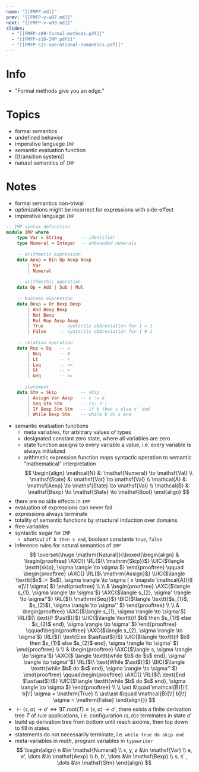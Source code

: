 ```yaml
---
name: "[[FMFP.md]]"
prev: "[[FMFP-v-w07.md]]"
next: "[[FMFP-v-w09.md]]"
slides:
  - "[[FMFP-s09-formal-methods.pdf]]"
  - "[[FMFP-s10-IMP.pdf]]"
  - "[[FMFP-s11-operational-semantics.pdf]]"
---
```

 

# Info
- "Formal methods give you an edge."


# Topics
- formal semantics
- undefined behavior
- imperative language `IMP`
- semantic evaluation function
- [[transition system]]
- natural semantics of `IMP`


# Notes
- formal semantics non-trivial
- optimizations might be incorrect for expressions with side-effect
- imperative language `IMP`
```haskell
-- IMP syntax definition
module IMP where
	type Var = String 		-- identifier
	type Numeral = Integer	-- unbounded numerals
	
	-- arithmetic expression
	data Aexp = Bin Op Aexp Aexp
		| Var
		| Numeral
	
	-- arithmethic operation
	data Op = Add | Sub | Mul
	
	-- boolean expression
	data Bexp = Or Bexp Bexp
		| And Bexp Bexp
		| Not Bexp
		| Rel Rop Aexp Aexp
		| True		-- syntactic abbreviation for 1 = 1
		| False		-- syntactic abbreviation for 1 # 1
	
	-- relation operation
	data Rop = Eq	-- =
		| Neq		-- #
		| Lt		-- <
		| Leq		-- <=
		| Gt		-- >
		| Geq		-- >=
	
	-- statement
	data Stm = Skip			-- skip
		| Assign Var Aexp	-- x := e
		| Seq Stm Stm		-- (s; s')
		| If Bexp Stm Stm	-- if b then s else s' end
		| While Bexp Stm	-- while b do s end
```

- semantic evaluation functions
	- meta variables, for arbitrary values of types
	- designated constant zero state, where all variables are zero
	- state function assigns to every variable a value, i.e. every variable is always initialized
	- arithmetic expression function maps syntactic operation to semantic "mathematical" interpretation
$$
\begin{align}
\mathcal{N} &: \mathsf{Numeral} \to \mathsf{Val} \\
\mathsf{State} &: \mathsf{Var} \to \mathsf{Val} \\
\mathcal{A} &: \mathsf{Aexp} \to \mathsf{State} \to \mathsf{Val} \\
\mathcal{B} &: \mathsf{Bexp} \to \mathsf{State} \to \mathsf{Bool}
\end{align}
$$
- there are no side effects in `IMP`
- evaluation of expressions can never fail
- expressions always terminate
- totality of semantic functions by structural induction over domains
- free variables
- syntactic sugar for `IMP`
	- shortcut `if b then s end`, boolean constants `true`, `false`
- inference rules for natural semantics of `IMP`
$$
\overset{\huge \mathrm{Natural}}{\boxed{\begin{align}
&
\begin{prooftree}
\AXC{}
\RL{${\ \mathrm{Skip}}$}
\UIC{$\langle \texttt{skip}, \sigma  \rangle \to \sigma $}
\end{prooftree}
\qquad \begin{prooftree}
\AXC{}
\RL{$\ \mathrm{Assign}$}
\UIC{$\langle \texttt{$x$ := $e$}, \sigma  \rangle \to \sigma [ x \mapsto \mathcal{A}[\![ e]\!]  \sigma] $}
\end{prooftree}
\\ \\ 
&
\begin{prooftree}
\AXC{$\langle s_{1}, \sigma \rangle \to \sigma'$}
\AXC{$\langle s_{2}, \sigma' \rangle \to \sigma''$}
\RL{${\ \mathrm{Seq}}$}
\BIC{$\langle \texttt{$s_{1}$; $s_{2}$}, \sigma \rangle \to \sigma'' $}
\end{prooftree}
\\ \\
&
\begin{prooftree}
\AXC{$\langle s_{1}, \sigma \rangle \to \sigma'$}
\RL{${\ \text{If $\ast$}}$}
\UIC{$\langle \texttt{if $b$ then $s_{1}$ else $s_{2}$ end}, \sigma \rangle \to \sigma' $}
\end{prooftree}
\qquad\begin{prooftree}
\AXC{$\langle s_{2}, \sigma \rangle \to \sigma'$}
\RL{${\ \text{Else $\ast\ast$}}$}
\UIC{$\langle \texttt{if $b$ then $s_{1}$ else $s_{2}$ end}, \sigma \rangle \to \sigma' $}
\end{prooftree}
\\ \\
&
\begin{prooftree}
\AXC{$\langle s, \sigma \rangle \to \sigma'$}
\AXC{$ \langle \texttt{while $b$ do $s$ end}, \sigma'  \rangle \to \sigma''$}
\RL{${\ \text{While $\ast$}}$}
\BIC{$\langle \texttt{while $b$ do $s$ end}, \sigma \rangle \to \sigma'' $}
\end{prooftree}
\qquad\begin{prooftree}
\AXC{}
\RL{${\ \text{End $\ast\ast$}}$}
\UIC{$\langle \texttt{while $b$ do $s$ end}, \sigma \rangle \to \sigma $}
\end{prooftree}
\\ \\
\ast &\quad \mathcal{B}[\![  b]\!] \sigma = \mathrm{True} \\
\ast\ast &\quad \mathcal{B}[\![ b]\!] \sigma = \mathrm{False}
\end{align}}}
$$
- $\vdash \langle s, \sigma \rangle \to \sigma' \iff \exists T.\mathrm{root}(T) \equiv \langle s, \sigma \rangle \to \sigma'$, there exists a finite derivation tree $T$ of rule applications, i.e. configuration $\langle s, \sigma \rangle$$s$ terminates in state $\sigma'$
- build up derivation tree from bottom until reach axioms, then top down to fill in states
- statements do not necessarily terminate, i.e. `while true do skip end`
- meta-variables in $math$, program variables in $\texttt{typewriter}$
$$
\begin{align}
n &\in \mathsf{Numeral} \\
x, y, z &\in \mathsf{Var}  \\
e, e', \dots &\in \mathsf{Aexp} \\
b, b', \dots &\in \mathsf{Bexp} \\
s, s' , \dots &\in \mathsf{Stm}
\end{align}
$$
